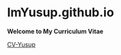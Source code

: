 ImYusup.github.io
=========================

**Welcome to My Curriculum Vitae**

[CV-Yusup](https://imyusup.github.io/)

